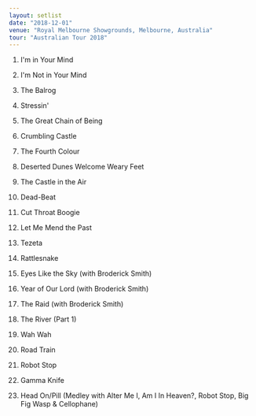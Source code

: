 ```yaml
---
layout: setlist
date: "2018-12-01"
venue: "Royal Melbourne Showgrounds, Melbourne, Australia"
tour: "Australian Tour 2018"
---
```



 1. I'm in Your Mind

 2. I'm Not in Your Mind

 3. The Balrog

 4. Stressin'

 5. The Great Chain of Being

 6. Crumbling Castle

 7. The Fourth Colour

 8. Deserted Dunes Welcome Weary Feet

 9. The Castle in the Air

10. Dead-Beat

11. Cut Throat Boogie

12. Let Me Mend the Past

13. Tezeta

14. Rattlesnake

15. Eyes Like the Sky
    (with Broderick Smith)

16. Year of Our Lord
    (with Broderick Smith)

17. The Raid
    (with Broderick Smith)

19. The River
    (Part 1)

20. Wah Wah

21. Road Train

22. Robot Stop

23. Gamma Knife

24. Head On/Pill
    (Medley with Alter Me I, Am I In Heaven?, Robot Stop, Big Fig Wasp
    & Cellophane)


